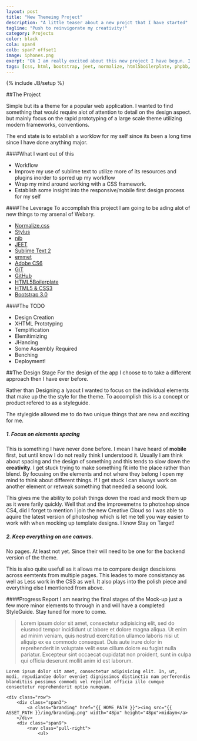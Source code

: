 ```yaml
---
layout: post
title: "New Themeing Project"
description: "A little teaser about a new projct that I have started"
tagline: "Push to reinvigorate my creativity!"
category: Projects
color: black
cola: span4
colb: span7 offset1
image: iphones.png
exerpt: "Ok I am really excited about this new project I have begun. I think it could potentially be worth some value to the cloudesphere. So sit back and grab some coffe as I will be breaking down as I go along socheck back often. While I delve into the inerworkings of my creativty on this one."
tags: [css, html, bootstrap, jeet, normalize, html5boilerplate, phpbb, responsive, semantic, mobile first]
---
```


{% include JB/setup %}

##The Project

Simple but its a theme for a popular web application. I wanted to find something that would require alot of attention to detail on the design aspect. but mainly focus on the rapid prototyping of a large scale theme utilizing modern frameworks, conventions.

The end state is to establish a worklow for my self since its been a long time since I have done anything major.


####What I want out of this
- Workflow
- Improve my use of sublime text to utilize more of its resources and plugins inorder to sprred up my workflow
- Wrap my mind around working with a CSS framework.
- Establish some insight into the responsive/mobile first design process for my self


####The Leverage
To accomplish this project I am going to be ading alot of new things to my arsenal of Webary.

*	[Normalize.css][3]
*	[Stylus][4]
*	[nib][5]
*	[JEET][6]
*	[Sublime Text 2][7]
*	[emmet][10]
*	[Adobe CS6][9]
*	[GiT][12]
*	[GitHub][8]
*	[HTML5Boilerplate][8]
*	[HTML5 & CSS3][1]
*	[Bootstrap 3.0][11]


####The TODO
*	Design Creation
*	XHTML Prototyping
*	Templification
*	Elemitimizing
*	JHancing
*	Some Assembly Required
*	Benching
*	Deployment!


##The Design Stage
For the design of the app I choose to to take a different approach then I have ever before. 

Rather than Designing a lyaout I wanted to focus on the individual elements that make up the the style for the theme. To accomplish this is a concept or product refered to as a styleguide.

The stylegide allowed me to do two unique things that are new and exciting for me.


##### 1. Focus on elements spacing 
This is something I have never done before. I mean I have heard of __mobile__ first, but until know I do not really think I understood it. Usually I am think about spacing and the design of something and this tends to slow down the **creativity**. I get stuck trying to make something fit into the place rather than blend. By focusing on the elements and not where they belong I open my mind to think about different things. If I get stuck I can always work on another element or retweak something that needed a second look.

This gives me the ability to polish things down the road and mock them up as it were farily quickly. Well that and the improvemetns to photoshop since CS4, did I forget to mention I join the new Creative Cloud so I was able to aquire the latest version of photoshop which is let me tell you way easier to work with when mocking up template designs. I know Stay on Target!


##### 2. Keep everything on one canvas. 
No pages. At least not yet. Since their will need to be one for the backend version of the theme.

This is also quite usefull as it allows me to compare design descisions across eemtents from multiple pages. This leades to more consistancy as well as Less work in the CSS as well. It also plays into the polish piece and everything else I mentioned from above.


####Progress Report
I am nearing the final stages of the Mock-up just a few more minor elements to through in and  will have a completed StyleGuide. Stay tuned for more to come.



>	Lorem ipsum dolor sit amet, consectetur adipisicing elit, sed do eiusmod
>	tempor incididunt ut labore et dolore magna aliqua. Ut enim ad minim veniam,
>	quis nostrud exercitation ullamco laboris nisi ut aliquip ex ea commodo
>	consequat. Duis aute irure dolor in reprehenderit in voluptate velit esse
>	cillum dolore eu fugiat nulla pariatur. Excepteur sint occaecat cupidatat non
>	proident, sunt in culpa qui officia deserunt mollit anim id est laborum.

	
	Lorem ipsum dolor sit amet, consectetur adipisicing elit. In, ut, modi, repudiandae dolor eveniet dignissimos distinctio nam perferendis blanditiis possimus commodi vel repellat officia illo cumque consectetur reprehenderit optio numquam.


```
<div class="row">
	<div class="span3">
		<a class="branding" href="{{ HOME_PATH }}"><img src="{{ ASSET_PATH }}/img/branding.png" width="48px" height="48px">midaym</a>
	</div>
	<div class="span9">
		<nav class="pull-right">
			<ul>
```



[1]: http://www.w3.org/html/logo/       "HTML5 & CSS3"
[2]: http://html5boilerplate.com/  "HTML5BoilerPlate"
[3]: http://necolas.github.io/normalize.css/   "Normalize.css"
[4]: http://learnboost.github.io/stylus/        "Stylus"
[5]: http://visionmedia.github.io/nib/  "nib"
[6]: http://jeetframework.com/    "JEET"
[7]: http://www.sublimetext.com/        "Sublime2"
[8]: http://www.github.com/  "GitHub"
[9]: http://adobe.com/   "Adobe CS6"
[10]: https://github.com/sergeche/emmet-sublime   "emmet"
[11]: https://github.com/twitter/bootstrap/tree/3.0.0-wip   "Bootstrap 3.0"
[12]: http://git-scm.com/   "GiT"


